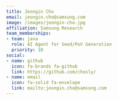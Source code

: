 ```yaml
---
title: Jeongin Cho
email: jeongin.cho@samsung.com
image: /images/jeongin-cho.jpg
affiliation: Samsung Research
team_memberships:
- team: java
  role: AI Agent for Seed/PoV Generation
  priority: 10
social:
- name: github
  icon: fa-brands fa-github
  link: https://github.com/chosly/
- name: email
  icon: fa-solid fa-envelope
  link: mailto:jeongin.cho@samsung.com
---
```




